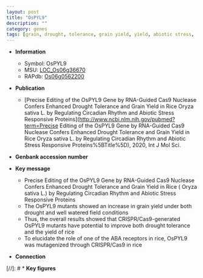 ```yaml
---
layout: post
title: "OsPYL9"
description: ""
category: genes
tags: [grain, drought, tolerance, grain yield, yield, abiotic stress,  ABA , drought tolerance, stress, biotic stress, ABA]
---
```


* **Information**  
    + Symbol: OsPYL9  
    + MSU: [LOC_Os06g36670](http://rice.plantbiology.msu.edu/cgi-bin/ORF_infopage.cgi?orf=LOC_Os06g36670)  
    + RAPdb: [Os06g0562200](http://rapdb.dna.affrc.go.jp/viewer/gbrowse_details/irgsp1?name=Os06g0562200)  

* **Publication**  
    + [Precise Editing of the OsPYL9 Gene by RNA-Guided Cas9 Nuclease Confers Enhanced Drought Tolerance and Grain Yield in Rice  Oryza sativa L. by Regulating Circadian Rhythm and Abiotic Stress Responsive Proteins](http://www.ncbi.nlm.nih.gov/pubmed?term=Precise Editing of the OsPYL9 Gene by RNA-Guided Cas9 Nuclease Confers Enhanced Drought Tolerance and Grain Yield in Rice  Oryza sativa L. by Regulating Circadian Rhythm and Abiotic Stress Responsive Proteins%5BTitle%5D), 2020, Int J Mol Sci.

* **Genbank accession number**  

* **Key message**  
    + Precise Editing of the OsPYL9 Gene by RNA-Guided Cas9 Nuclease Confers Enhanced Drought Tolerance and Grain Yield in Rice ( Oryza sativa L.) by Regulating Circadian Rhythm and Abiotic Stress Responsive Proteins
    + The OsPYL9 mutants showed an increase in grain yield under both drought and well watered field conditions
    + Thus, the overall results showed that CRISPR/Cas9-generated OsPYL9 mutants have potential to improve both drought tolerance and the yield of rice
    + To elucidate the role of one of the ABA receptors in rice, OsPYL9 was mutagenized through CRISPR/Cas9 in rice

* **Connection**  

[//]: # * **Key figures**  


